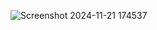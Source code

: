 ![Screenshot 2024-11-21 174537](https://github.com/user-attachments/assets/e9794ecf-105a-47f6-8e6f-bce1adb1e305)
